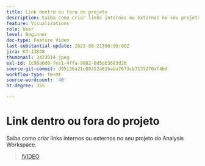 ```yaml
---
title: Link dentro ou fora do projeto
description: Saiba como criar links internos ou externos no seu projeto do Analysis Workspace.
feature: Visualizations
role: User
level: Beginner
doc-type: Feature Video
last-substantial-update: 2023-08-21T00:00:00Z
jira: KT-13848
thumbnail: 3423014.jpeg
exl-id: 1c90a0d0-fee1-4ffa-9882-0d5eb3683d2b
source-git-commit: d95136a21c08312a81baba7673cb7135270af4bd
workflow-type: tm+mt
source-wordcount: '40'
ht-degree: 35%

---
```


# Link dentro ou fora do projeto

Saiba como criar links internos ou externos no seu projeto do Analysis Workspace.

>[!VIDEO](https://video.tv.adobe.com/v/3423014/?learn=on)
